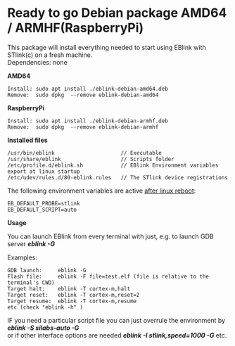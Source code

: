 # Ready to go Debian package AMD64 / ARMHF(RaspberryPi)

This package will install everything needed to start using EBlink with STlink(c) on a fresh machine.  
Dependencies: none

**AMD64**
    
    Install: sudo apt install ./eblink-debian-amd64.deb
    Remove:  sudo dpkg  --remove eblink-debian-amd64
    
**RaspberryPi**

    Install: sudo apt install ./eblink-debian-armhf.deb
    Remove:  sudo dpkg  --remove eblink-debian-armhf

**Installed files**

    /usr/bin/eblink                     // Executable  
    /usr/share/eblink                   // Scripts folder  
    /etc/profile.d/eblink.sh            // EBlink Environment variables export at linux startup  
    /etc/udev/rules.d/80-eblink.rules   // The STlink device registrations  


The following environment variables are active <u>after linux reboot</u>:

    EB_DEFAULT_PROBE=stlink
    EB_DEFAULT_SCRIPT=auto

**Usage**

You can launch EBlink from every terminal with just, e.g. to launch GDB server **_eblink -G_**  

Examples:

    GDB launch:     eblink -G
    Flash file:     eblink -F file=test.elf (file is relative to the terminal's CWD)
    Target halt:    eblink -T cortex-m,halt  
    Target reset:   eblink -T cortex-m,reset=2 
    Target resume:  eblink -T cortex-m,resume
    etc (check "eblink -h" )  

IF you need a particular script file you can just overrule the environment by **_eblink -S silabs-auto -G_**  
or if other interface options are needed **_eblink -I stlink,speed=1000 -G_** etc.
    

